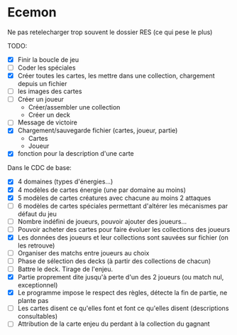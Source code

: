 # Ecemon
Ne pas retelecharger trop souvent le dossier RES (ce qui pese le plus)

TODO:

- [x] Finir la boucle de jeu
- [ ] Coder les spéciales
- [x] Créer toutes les cartes, les mettre dans une collection, chargement depuis un fichier
- [ ] les images des cartes
- [ ] Créer un joueur
    * Créer/assembler une collection
    * Créer un deck
- [ ] Message de victoire
- [x] Chargement/sauvegarde fichier (cartes, joueur, partie)
    * Cartes
    * Joueur
- [x] fonction pour la description d'une carte
 
Dans le CDC de base:

- [X] 4 domaines (types d'énergies...)
- [x] 4 modèles de cartes énergie (une par domaine au moins)
- [x] 5 modèles de cartes créatures avec chacune au moins 2 attaques
- [ ] 6 modèles de cartes spéciales permettant d'altérer les mécanismes par défaut du jeu
- [ ] Nombre indéfini de joueurs, pouvoir ajouter des joueurs...
- [ ] Pouvoir acheter des cartes pour faire évoluer les collections des joueurs
- [x] Les données des joueurs et leur collections sont sauvées sur fichier (on les retrouve)
- [ ] Organiser des matchs entre joueurs au choix
- [ ] Phase de sélection des decks (à partir des collections de chacun)
- [ ] Battre le deck. Tirage de l'enjeu.
- [X] Partie proprement dite jusqu'à perte d'un des 2 joueurs (ou match nul, exceptionnel)
- [X] Le programme impose le respect des règles, détecte la fin de partie, ne plante pas
- [ ] Les cartes disent ce qu'elles font et font ce qu'elles disent (descriptions consultables)
- [ ] Attribution de la carte enjeu du perdant à la collection du gagnant
